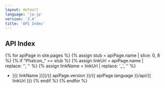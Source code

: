 ```yaml
---
layout: default
language: 'ja-jp'
version: '3.4'
title: 'API Index'
---
```

## API Index
{% for apiPage in site.pages %}
    {% assign stub = apiPage.name | slice: 0, 8 %}
    {% if "Phalcon_" == stub %}
    {% assign linkUrl  = apiPage.name | replace: '', '' %}
    {% assign linkName = linkUrl | replace: '_', '\' %}
* [{{ linkName }}](/{{ apiPage.version }}/{{ apiPage.language }}/api/{{ linkUrl }})
    {% endif %}
{% endfor %}